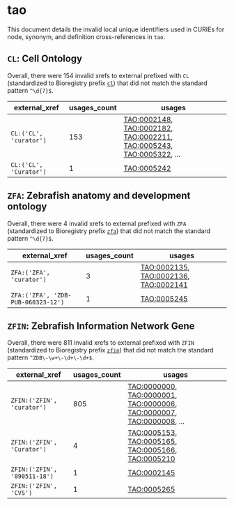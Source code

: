 # tao

This document details the invalid local unique identifiers used in CURIEs
for node, synonym, and definition cross-references in `tao`.


## `CL`: Cell Ontology

Overall, there were 154 invalid
xrefs to external prefixed with `CL` (standardized to Bioregistry
prefix [`cl`](https://bioregistry.io/cl)) that
did not match the standard pattern `^\d{7}$`.

| external_xref          |   usages_count | usages                                                                                                                                                                                                                                                                                                     |
|------------------------|----------------|------------------------------------------------------------------------------------------------------------------------------------------------------------------------------------------------------------------------------------------------------------------------------------------------------------|
| `CL:('CL', 'curator')` |            153 | [TAO:0002148](http://purl.obolibrary.org/obo/TAO_0002148), [TAO:0002182](http://purl.obolibrary.org/obo/TAO_0002182), [TAO:0002211](http://purl.obolibrary.org/obo/TAO_0002211), [TAO:0005243](http://purl.obolibrary.org/obo/TAO_0005243), [TAO:0005322](http://purl.obolibrary.org/obo/TAO_0005322), ... |
| `CL:('CL', 'Curator')` |              1 | [TAO:0005242](http://purl.obolibrary.org/obo/TAO_0005242)                                                                                                                                                                                                                                                  |

## `ZFA`: Zebrafish anatomy and development ontology

Overall, there were 4 invalid
xrefs to external prefixed with `ZFA` (standardized to Bioregistry
prefix [`zfa`](https://bioregistry.io/zfa)) that
did not match the standard pattern `^\d{7}$`.

| external_xref                      |   usages_count | usages                                                                                                                                                                          |
|------------------------------------|----------------|---------------------------------------------------------------------------------------------------------------------------------------------------------------------------------|
| `ZFA:('ZFA', 'curator')`           |              3 | [TAO:0002135](http://purl.obolibrary.org/obo/TAO_0002135), [TAO:0002136](http://purl.obolibrary.org/obo/TAO_0002136), [TAO:0002141](http://purl.obolibrary.org/obo/TAO_0002141) |
| `ZFA:('ZFA', 'ZDB-PUB-060323-12')` |              1 | [TAO:0005245](http://purl.obolibrary.org/obo/TAO_0005245)                                                                                                                       |

## `ZFIN`: Zebrafish Information Network Gene

Overall, there were 811 invalid
xrefs to external prefixed with `ZFIN` (standardized to Bioregistry
prefix [`zfin`](https://bioregistry.io/zfin)) that
did not match the standard pattern `^ZDB\-\w+\-\d+\-\d+$`.

| external_xref                |   usages_count | usages                                                                                                                                                                                                                                                                                                     |
|------------------------------|----------------|------------------------------------------------------------------------------------------------------------------------------------------------------------------------------------------------------------------------------------------------------------------------------------------------------------|
| `ZFIN:('ZFIN', 'curator')`   |            805 | [TAO:0000000](http://purl.obolibrary.org/obo/TAO_0000000), [TAO:0000001](http://purl.obolibrary.org/obo/TAO_0000001), [TAO:0000006](http://purl.obolibrary.org/obo/TAO_0000006), [TAO:0000007](http://purl.obolibrary.org/obo/TAO_0000007), [TAO:0000008](http://purl.obolibrary.org/obo/TAO_0000008), ... |
| `ZFIN:('ZFIN', 'Curator')`   |              4 | [TAO:0005153](http://purl.obolibrary.org/obo/TAO_0005153), [TAO:0005165](http://purl.obolibrary.org/obo/TAO_0005165), [TAO:0005166](http://purl.obolibrary.org/obo/TAO_0005166), [TAO:0005210](http://purl.obolibrary.org/obo/TAO_0005210)                                                                 |
| `ZFIN:('ZFIN', '090511-18')` |              1 | [TAO:0002145](http://purl.obolibrary.org/obo/TAO_0002145)                                                                                                                                                                                                                                                  |
| `ZFIN:('ZFIN', 'CVS')`       |              1 | [TAO:0005265](http://purl.obolibrary.org/obo/TAO_0005265)                                                                                                                                                                                                                                                  |

